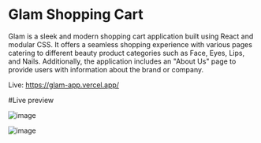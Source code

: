 # Glam Shopping Cart

Glam is a sleek and modern shopping cart application built using React and modular CSS. It offers a seamless shopping experience with various pages catering to different beauty product categories such as Face, Eyes, Lips, and Nails. Additionally, the application includes an "About Us" page to provide users with information about the brand or company.

Live: https://glam-app.vercel.app/

#Live preview

![image](https://github.com/denisavl/e-commerce-app/assets/120142660/139f624b-78d4-44ea-9292-9770f9ad183b)

![image](https://github.com/denisavl/e-commerce-app/assets/120142660/e586e17e-2ddd-4f4e-b6f1-aaa736081fec)
